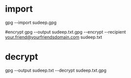 # import
gpg --import sudeep.gpg

#encrypt
gpg --output sudeep.txt.gpg --encrypt --recipient your.friend@yourfriendsdomain.com  sudeep.txt


# decrypt
gpg --output sudeep.txt --decrypt sudeep.txt.gpg
